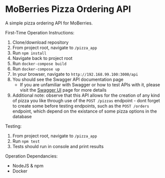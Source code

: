 # MoBerries Pizza Ordering API
A simple pizza ordering API for MoBerries.

First-Time Operation Instructions:
1. Clone/download repository
2. From project root, navigate to `/pizza_app`
3. Run `npm install`
4. Navigate back to project root
5. Run `docker-compose build`
6. Run `docker-compose up`
7. In your browser, navigate to `http://192.168.99.100:3000/api`
8. You should see the Swagger API documentation page
    - If you are unfamiliar with Swagger or how to test APIs with it, please visit the [Swagger UI](https://swagger.io/tools/swagger-ui/) page for more details
9. Additional note: observe that this API allows for the creation of any kind of pizza you like through use of the `POST /pizzas` endpoint - dont forget to create some before testing endpoints, such as the `POST /orders` endpoint, which depend on the existance of some pizza options in the database

Testing:
1. From project root, navigate to `/pizza_app`
2. Run `npm test`
3. Tests should run in console and print results

Operation Dependancies:
- NodeJS & npm
- Docker